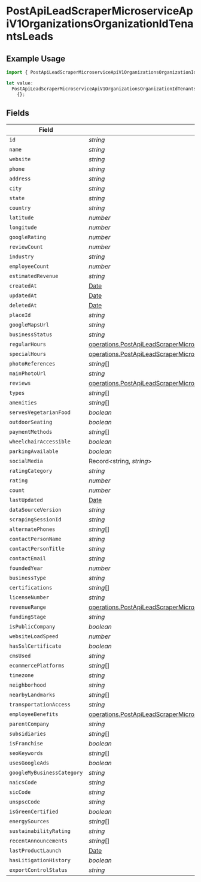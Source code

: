 # PostApiLeadScraperMicroserviceApiV1OrganizationsOrganizationIdTenantsLeads

## Example Usage

```typescript
import { PostApiLeadScraperMicroserviceApiV1OrganizationsOrganizationIdTenantsLeads } from "oppulence-backend-sdk/models/operations";

let value:
  PostApiLeadScraperMicroserviceApiV1OrganizationsOrganizationIdTenantsLeads =
    {};
```

## Fields

| Field                                                                                                                                                                                                                  | Type                                                                                                                                                                                                                   | Required                                                                                                                                                                                                               | Description                                                                                                                                                                                                            |
| ---------------------------------------------------------------------------------------------------------------------------------------------------------------------------------------------------------------------- | ---------------------------------------------------------------------------------------------------------------------------------------------------------------------------------------------------------------------- | ---------------------------------------------------------------------------------------------------------------------------------------------------------------------------------------------------------------------- | ---------------------------------------------------------------------------------------------------------------------------------------------------------------------------------------------------------------------- |
| `id`                                                                                                                                                                                                                   | *string*                                                                                                                                                                                                               | :heavy_minus_sign:                                                                                                                                                                                                     | N/A                                                                                                                                                                                                                    |
| `name`                                                                                                                                                                                                                 | *string*                                                                                                                                                                                                               | :heavy_minus_sign:                                                                                                                                                                                                     | N/A                                                                                                                                                                                                                    |
| `website`                                                                                                                                                                                                              | *string*                                                                                                                                                                                                               | :heavy_minus_sign:                                                                                                                                                                                                     | N/A                                                                                                                                                                                                                    |
| `phone`                                                                                                                                                                                                                | *string*                                                                                                                                                                                                               | :heavy_minus_sign:                                                                                                                                                                                                     | N/A                                                                                                                                                                                                                    |
| `address`                                                                                                                                                                                                              | *string*                                                                                                                                                                                                               | :heavy_minus_sign:                                                                                                                                                                                                     | N/A                                                                                                                                                                                                                    |
| `city`                                                                                                                                                                                                                 | *string*                                                                                                                                                                                                               | :heavy_minus_sign:                                                                                                                                                                                                     | N/A                                                                                                                                                                                                                    |
| `state`                                                                                                                                                                                                                | *string*                                                                                                                                                                                                               | :heavy_minus_sign:                                                                                                                                                                                                     | N/A                                                                                                                                                                                                                    |
| `country`                                                                                                                                                                                                              | *string*                                                                                                                                                                                                               | :heavy_minus_sign:                                                                                                                                                                                                     | N/A                                                                                                                                                                                                                    |
| `latitude`                                                                                                                                                                                                             | *number*                                                                                                                                                                                                               | :heavy_minus_sign:                                                                                                                                                                                                     | N/A                                                                                                                                                                                                                    |
| `longitude`                                                                                                                                                                                                            | *number*                                                                                                                                                                                                               | :heavy_minus_sign:                                                                                                                                                                                                     | N/A                                                                                                                                                                                                                    |
| `googleRating`                                                                                                                                                                                                         | *number*                                                                                                                                                                                                               | :heavy_minus_sign:                                                                                                                                                                                                     | N/A                                                                                                                                                                                                                    |
| `reviewCount`                                                                                                                                                                                                          | *number*                                                                                                                                                                                                               | :heavy_minus_sign:                                                                                                                                                                                                     | N/A                                                                                                                                                                                                                    |
| `industry`                                                                                                                                                                                                             | *string*                                                                                                                                                                                                               | :heavy_minus_sign:                                                                                                                                                                                                     | N/A                                                                                                                                                                                                                    |
| `employeeCount`                                                                                                                                                                                                        | *number*                                                                                                                                                                                                               | :heavy_minus_sign:                                                                                                                                                                                                     | N/A                                                                                                                                                                                                                    |
| `estimatedRevenue`                                                                                                                                                                                                     | *string*                                                                                                                                                                                                               | :heavy_minus_sign:                                                                                                                                                                                                     | N/A                                                                                                                                                                                                                    |
| `createdAt`                                                                                                                                                                                                            | [Date](https://developer.mozilla.org/en-US/docs/Web/JavaScript/Reference/Global_Objects/Date)                                                                                                                          | :heavy_minus_sign:                                                                                                                                                                                                     | N/A                                                                                                                                                                                                                    |
| `updatedAt`                                                                                                                                                                                                            | [Date](https://developer.mozilla.org/en-US/docs/Web/JavaScript/Reference/Global_Objects/Date)                                                                                                                          | :heavy_minus_sign:                                                                                                                                                                                                     | N/A                                                                                                                                                                                                                    |
| `deletedAt`                                                                                                                                                                                                            | [Date](https://developer.mozilla.org/en-US/docs/Web/JavaScript/Reference/Global_Objects/Date)                                                                                                                          | :heavy_minus_sign:                                                                                                                                                                                                     | N/A                                                                                                                                                                                                                    |
| `placeId`                                                                                                                                                                                                              | *string*                                                                                                                                                                                                               | :heavy_minus_sign:                                                                                                                                                                                                     | N/A                                                                                                                                                                                                                    |
| `googleMapsUrl`                                                                                                                                                                                                        | *string*                                                                                                                                                                                                               | :heavy_minus_sign:                                                                                                                                                                                                     | N/A                                                                                                                                                                                                                    |
| `businessStatus`                                                                                                                                                                                                       | *string*                                                                                                                                                                                                               | :heavy_minus_sign:                                                                                                                                                                                                     | N/A                                                                                                                                                                                                                    |
| `regularHours`                                                                                                                                                                                                         | [operations.PostApiLeadScraperMicroserviceApiV1OrganizationsOrganizationIdTenantsRegularHours](../../models/operations/postapileadscrapermicroserviceapiv1organizationsorganizationidtenantsregularhours.md)[]         | :heavy_minus_sign:                                                                                                                                                                                                     | N/A                                                                                                                                                                                                                    |
| `specialHours`                                                                                                                                                                                                         | [operations.PostApiLeadScraperMicroserviceApiV1OrganizationsOrganizationIdTenantsSpecialHours](../../models/operations/postapileadscrapermicroserviceapiv1organizationsorganizationidtenantsspecialhours.md)[]         | :heavy_minus_sign:                                                                                                                                                                                                     | N/A                                                                                                                                                                                                                    |
| `photoReferences`                                                                                                                                                                                                      | *string*[]                                                                                                                                                                                                             | :heavy_minus_sign:                                                                                                                                                                                                     | N/A                                                                                                                                                                                                                    |
| `mainPhotoUrl`                                                                                                                                                                                                         | *string*                                                                                                                                                                                                               | :heavy_minus_sign:                                                                                                                                                                                                     | N/A                                                                                                                                                                                                                    |
| `reviews`                                                                                                                                                                                                              | [operations.PostApiLeadScraperMicroserviceApiV1OrganizationsOrganizationIdTenantsReviews](../../models/operations/postapileadscrapermicroserviceapiv1organizationsorganizationidtenantsreviews.md)[]                   | :heavy_minus_sign:                                                                                                                                                                                                     | N/A                                                                                                                                                                                                                    |
| `types`                                                                                                                                                                                                                | *string*[]                                                                                                                                                                                                             | :heavy_minus_sign:                                                                                                                                                                                                     | N/A                                                                                                                                                                                                                    |
| `amenities`                                                                                                                                                                                                            | *string*[]                                                                                                                                                                                                             | :heavy_minus_sign:                                                                                                                                                                                                     | N/A                                                                                                                                                                                                                    |
| `servesVegetarianFood`                                                                                                                                                                                                 | *boolean*                                                                                                                                                                                                              | :heavy_minus_sign:                                                                                                                                                                                                     | N/A                                                                                                                                                                                                                    |
| `outdoorSeating`                                                                                                                                                                                                       | *boolean*                                                                                                                                                                                                              | :heavy_minus_sign:                                                                                                                                                                                                     | N/A                                                                                                                                                                                                                    |
| `paymentMethods`                                                                                                                                                                                                       | *string*[]                                                                                                                                                                                                             | :heavy_minus_sign:                                                                                                                                                                                                     | N/A                                                                                                                                                                                                                    |
| `wheelchairAccessible`                                                                                                                                                                                                 | *boolean*                                                                                                                                                                                                              | :heavy_minus_sign:                                                                                                                                                                                                     | N/A                                                                                                                                                                                                                    |
| `parkingAvailable`                                                                                                                                                                                                     | *boolean*                                                                                                                                                                                                              | :heavy_minus_sign:                                                                                                                                                                                                     | N/A                                                                                                                                                                                                                    |
| `socialMedia`                                                                                                                                                                                                          | Record<string, *string*>                                                                                                                                                                                               | :heavy_minus_sign:                                                                                                                                                                                                     | N/A                                                                                                                                                                                                                    |
| `ratingCategory`                                                                                                                                                                                                       | *string*                                                                                                                                                                                                               | :heavy_minus_sign:                                                                                                                                                                                                     | N/A                                                                                                                                                                                                                    |
| `rating`                                                                                                                                                                                                               | *number*                                                                                                                                                                                                               | :heavy_minus_sign:                                                                                                                                                                                                     | N/A                                                                                                                                                                                                                    |
| `count`                                                                                                                                                                                                                | *number*                                                                                                                                                                                                               | :heavy_minus_sign:                                                                                                                                                                                                     | N/A                                                                                                                                                                                                                    |
| `lastUpdated`                                                                                                                                                                                                          | [Date](https://developer.mozilla.org/en-US/docs/Web/JavaScript/Reference/Global_Objects/Date)                                                                                                                          | :heavy_minus_sign:                                                                                                                                                                                                     | N/A                                                                                                                                                                                                                    |
| `dataSourceVersion`                                                                                                                                                                                                    | *string*                                                                                                                                                                                                               | :heavy_minus_sign:                                                                                                                                                                                                     | N/A                                                                                                                                                                                                                    |
| `scrapingSessionId`                                                                                                                                                                                                    | *string*                                                                                                                                                                                                               | :heavy_minus_sign:                                                                                                                                                                                                     | N/A                                                                                                                                                                                                                    |
| `alternatePhones`                                                                                                                                                                                                      | *string*[]                                                                                                                                                                                                             | :heavy_minus_sign:                                                                                                                                                                                                     | N/A                                                                                                                                                                                                                    |
| `contactPersonName`                                                                                                                                                                                                    | *string*                                                                                                                                                                                                               | :heavy_minus_sign:                                                                                                                                                                                                     | N/A                                                                                                                                                                                                                    |
| `contactPersonTitle`                                                                                                                                                                                                   | *string*                                                                                                                                                                                                               | :heavy_minus_sign:                                                                                                                                                                                                     | N/A                                                                                                                                                                                                                    |
| `contactEmail`                                                                                                                                                                                                         | *string*                                                                                                                                                                                                               | :heavy_minus_sign:                                                                                                                                                                                                     | N/A                                                                                                                                                                                                                    |
| `foundedYear`                                                                                                                                                                                                          | *number*                                                                                                                                                                                                               | :heavy_minus_sign:                                                                                                                                                                                                     | N/A                                                                                                                                                                                                                    |
| `businessType`                                                                                                                                                                                                         | *string*                                                                                                                                                                                                               | :heavy_minus_sign:                                                                                                                                                                                                     | N/A                                                                                                                                                                                                                    |
| `certifications`                                                                                                                                                                                                       | *string*[]                                                                                                                                                                                                             | :heavy_minus_sign:                                                                                                                                                                                                     | N/A                                                                                                                                                                                                                    |
| `licenseNumber`                                                                                                                                                                                                        | *string*                                                                                                                                                                                                               | :heavy_minus_sign:                                                                                                                                                                                                     | N/A                                                                                                                                                                                                                    |
| `revenueRange`                                                                                                                                                                                                         | [operations.PostApiLeadScraperMicroserviceApiV1OrganizationsOrganizationIdTenantsRevenueRange](../../models/operations/postapileadscrapermicroserviceapiv1organizationsorganizationidtenantsrevenuerange.md)           | :heavy_minus_sign:                                                                                                                                                                                                     | N/A                                                                                                                                                                                                                    |
| `fundingStage`                                                                                                                                                                                                         | *string*                                                                                                                                                                                                               | :heavy_minus_sign:                                                                                                                                                                                                     | N/A                                                                                                                                                                                                                    |
| `isPublicCompany`                                                                                                                                                                                                      | *boolean*                                                                                                                                                                                                              | :heavy_minus_sign:                                                                                                                                                                                                     | N/A                                                                                                                                                                                                                    |
| `websiteLoadSpeed`                                                                                                                                                                                                     | *number*                                                                                                                                                                                                               | :heavy_minus_sign:                                                                                                                                                                                                     | N/A                                                                                                                                                                                                                    |
| `hasSslCertificate`                                                                                                                                                                                                    | *boolean*                                                                                                                                                                                                              | :heavy_minus_sign:                                                                                                                                                                                                     | N/A                                                                                                                                                                                                                    |
| `cmsUsed`                                                                                                                                                                                                              | *string*                                                                                                                                                                                                               | :heavy_minus_sign:                                                                                                                                                                                                     | N/A                                                                                                                                                                                                                    |
| `ecommercePlatforms`                                                                                                                                                                                                   | *string*[]                                                                                                                                                                                                             | :heavy_minus_sign:                                                                                                                                                                                                     | N/A                                                                                                                                                                                                                    |
| `timezone`                                                                                                                                                                                                             | *string*                                                                                                                                                                                                               | :heavy_minus_sign:                                                                                                                                                                                                     | N/A                                                                                                                                                                                                                    |
| `neighborhood`                                                                                                                                                                                                         | *string*                                                                                                                                                                                                               | :heavy_minus_sign:                                                                                                                                                                                                     | N/A                                                                                                                                                                                                                    |
| `nearbyLandmarks`                                                                                                                                                                                                      | *string*[]                                                                                                                                                                                                             | :heavy_minus_sign:                                                                                                                                                                                                     | N/A                                                                                                                                                                                                                    |
| `transportationAccess`                                                                                                                                                                                                 | *string*                                                                                                                                                                                                               | :heavy_minus_sign:                                                                                                                                                                                                     | N/A                                                                                                                                                                                                                    |
| `employeeBenefits`                                                                                                                                                                                                     | [operations.PostApiLeadScraperMicroserviceApiV1OrganizationsOrganizationIdTenantsEmployeeBenefits](../../models/operations/postapileadscrapermicroserviceapiv1organizationsorganizationidtenantsemployeebenefits.md)[] | :heavy_minus_sign:                                                                                                                                                                                                     | N/A                                                                                                                                                                                                                    |
| `parentCompany`                                                                                                                                                                                                        | *string*                                                                                                                                                                                                               | :heavy_minus_sign:                                                                                                                                                                                                     | N/A                                                                                                                                                                                                                    |
| `subsidiaries`                                                                                                                                                                                                         | *string*[]                                                                                                                                                                                                             | :heavy_minus_sign:                                                                                                                                                                                                     | N/A                                                                                                                                                                                                                    |
| `isFranchise`                                                                                                                                                                                                          | *boolean*                                                                                                                                                                                                              | :heavy_minus_sign:                                                                                                                                                                                                     | N/A                                                                                                                                                                                                                    |
| `seoKeywords`                                                                                                                                                                                                          | *string*[]                                                                                                                                                                                                             | :heavy_minus_sign:                                                                                                                                                                                                     | N/A                                                                                                                                                                                                                    |
| `usesGoogleAds`                                                                                                                                                                                                        | *boolean*                                                                                                                                                                                                              | :heavy_minus_sign:                                                                                                                                                                                                     | N/A                                                                                                                                                                                                                    |
| `googleMyBusinessCategory`                                                                                                                                                                                             | *string*                                                                                                                                                                                                               | :heavy_minus_sign:                                                                                                                                                                                                     | N/A                                                                                                                                                                                                                    |
| `naicsCode`                                                                                                                                                                                                            | *string*                                                                                                                                                                                                               | :heavy_minus_sign:                                                                                                                                                                                                     | N/A                                                                                                                                                                                                                    |
| `sicCode`                                                                                                                                                                                                              | *string*                                                                                                                                                                                                               | :heavy_minus_sign:                                                                                                                                                                                                     | N/A                                                                                                                                                                                                                    |
| `unspscCode`                                                                                                                                                                                                           | *string*                                                                                                                                                                                                               | :heavy_minus_sign:                                                                                                                                                                                                     | N/A                                                                                                                                                                                                                    |
| `isGreenCertified`                                                                                                                                                                                                     | *boolean*                                                                                                                                                                                                              | :heavy_minus_sign:                                                                                                                                                                                                     | N/A                                                                                                                                                                                                                    |
| `energySources`                                                                                                                                                                                                        | *string*[]                                                                                                                                                                                                             | :heavy_minus_sign:                                                                                                                                                                                                     | N/A                                                                                                                                                                                                                    |
| `sustainabilityRating`                                                                                                                                                                                                 | *string*                                                                                                                                                                                                               | :heavy_minus_sign:                                                                                                                                                                                                     | N/A                                                                                                                                                                                                                    |
| `recentAnnouncements`                                                                                                                                                                                                  | *string*[]                                                                                                                                                                                                             | :heavy_minus_sign:                                                                                                                                                                                                     | N/A                                                                                                                                                                                                                    |
| `lastProductLaunch`                                                                                                                                                                                                    | [Date](https://developer.mozilla.org/en-US/docs/Web/JavaScript/Reference/Global_Objects/Date)                                                                                                                          | :heavy_minus_sign:                                                                                                                                                                                                     | N/A                                                                                                                                                                                                                    |
| `hasLitigationHistory`                                                                                                                                                                                                 | *boolean*                                                                                                                                                                                                              | :heavy_minus_sign:                                                                                                                                                                                                     | N/A                                                                                                                                                                                                                    |
| `exportControlStatus`                                                                                                                                                                                                  | *string*                                                                                                                                                                                                               | :heavy_minus_sign:                                                                                                                                                                                                     | N/A                                                                                                                                                                                                                    |